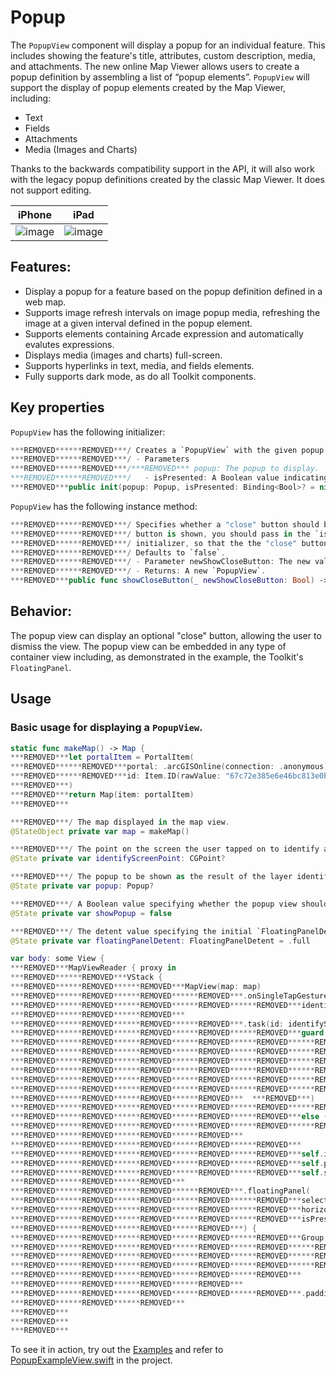#  Popup

The `PopupView` component will display a popup for an individual feature. This includes showing the feature's title, attributes, custom description, media, and attachments. The new online Map Viewer allows users to create a popup definition by assembling a list of “popup elements”. `PopupView` will support the display of popup elements created by the Map Viewer, including:

- Text
- Fields
- Attachments
- Media (Images and Charts)

Thanks to the backwards compatibility support in the API, it will also work with the legacy popup definitions created by the classic Map Viewer. It does not support editing.

|iPhone|iPad|
|:--:|:--:|
|![image](https:***REMOVED***user-images.githubusercontent.com/3998072/203422507-66b6c6dc-a6c3-4040-b996-9c0da8d4e580.png)|![image](https:***REMOVED***user-images.githubusercontent.com/3998072/203422665-c4759c1f-5863-4251-94df-ed7a06ac7a8f.png)|

## Features:

- Display a popup for a feature based on the popup definition defined in a web map.
- Supports image refresh intervals on image popup media, refreshing the image at a given interval defined in the popup element.
- Supports elements containing Arcade expression and automatically evalutes expressions.
- Displays media (images and charts) full-screen.
- Supports hyperlinks in text, media, and fields elements.
- Fully supports dark mode, as do all Toolkit components.

## Key properties

`PopupView` has the following initializer:

```swift
***REMOVED******REMOVED***/ Creates a `PopupView` with the given popup.
***REMOVED******REMOVED***/ - Parameters
***REMOVED******REMOVED***/***REMOVED*** popup: The popup to display.
***REMOVED******REMOVED***/   - isPresented: A Boolean value indicating if the view is presented.
***REMOVED***public init(popup: Popup, isPresented: Binding<Bool>? = nil)
```

`PopupView` has the following instance method:

```swift
***REMOVED******REMOVED***/ Specifies whether a "close" button should be shown to the right of the popup title. If the "close"
***REMOVED******REMOVED***/ button is shown, you should pass in the `isPresented` argument to the `PopupView`
***REMOVED******REMOVED***/ initializer, so that the the "close" button can close the view.
***REMOVED******REMOVED***/ Defaults to `false`.
***REMOVED******REMOVED***/ - Parameter newShowCloseButton: The new value.
***REMOVED******REMOVED***/ - Returns: A new `PopupView`.
***REMOVED***public func showCloseButton(_ newShowCloseButton: Bool) -> PopupView.PopupView
```

## Behavior:

The popup view can display an optional "close" button, allowing the user to dismiss the view.  The popup view can be embedded in any type of container view including, as demonstrated in the example, the Toolkit's `FloatingPanel`.

## Usage

### Basic usage for displaying a `PopupView`.

```swift
static func makeMap() -> Map {
***REMOVED***let portalItem = PortalItem(
***REMOVED******REMOVED***portal: .arcGISOnline(connection: .anonymous),
***REMOVED******REMOVED***id: Item.ID(rawValue: "67c72e385e6e46bc813e0b378696aba8")!
***REMOVED***)
***REMOVED***return Map(item: portalItem)
***REMOVED***

***REMOVED***/ The map displayed in the map view.
@StateObject private var map = makeMap()

***REMOVED***/ The point on the screen the user tapped on to identify a feature.
@State private var identifyScreenPoint: CGPoint?

***REMOVED***/ The popup to be shown as the result of the layer identify operation.
@State private var popup: Popup?

***REMOVED***/ A Boolean value specifying whether the popup view should be shown or not.
@State private var showPopup = false

***REMOVED***/ The detent value specifying the initial `FloatingPanelDetent`.  Defaults to "full".
@State private var floatingPanelDetent: FloatingPanelDetent = .full

var body: some View {
***REMOVED***MapViewReader { proxy in
***REMOVED******REMOVED***VStack {
***REMOVED******REMOVED******REMOVED***MapView(map: map)
***REMOVED******REMOVED******REMOVED******REMOVED***.onSingleTapGesture { screenPoint, _ in
***REMOVED******REMOVED******REMOVED******REMOVED******REMOVED***identifyScreenPoint = screenPoint
***REMOVED******REMOVED******REMOVED***
***REMOVED******REMOVED******REMOVED******REMOVED***.task(id: identifyScreenPoint) {
***REMOVED******REMOVED******REMOVED******REMOVED******REMOVED***guard let identifyScreenPoint = identifyScreenPoint,
***REMOVED******REMOVED******REMOVED******REMOVED******REMOVED******REMOVED***  let identifyResult = await Result(awaiting: {
***REMOVED******REMOVED******REMOVED******REMOVED******REMOVED******REMOVED******REMOVED***  try await proxy.identifyLayers(
***REMOVED******REMOVED******REMOVED******REMOVED******REMOVED******REMOVED******REMOVED******REMOVED***screenPoint: identifyScreenPoint,
***REMOVED******REMOVED******REMOVED******REMOVED******REMOVED******REMOVED******REMOVED******REMOVED***tolerance: 10,
***REMOVED******REMOVED******REMOVED******REMOVED******REMOVED******REMOVED******REMOVED******REMOVED***returnPopupsOnly: true
***REMOVED******REMOVED******REMOVED******REMOVED******REMOVED******REMOVED******REMOVED***  )
***REMOVED******REMOVED******REMOVED******REMOVED***  ***REMOVED***)
***REMOVED******REMOVED******REMOVED******REMOVED******REMOVED******REMOVED***.cancellationToNil()
***REMOVED******REMOVED******REMOVED******REMOVED******REMOVED***else {
***REMOVED******REMOVED******REMOVED******REMOVED******REMOVED******REMOVED***return
***REMOVED******REMOVED******REMOVED******REMOVED***
***REMOVED******REMOVED******REMOVED******REMOVED******REMOVED***
***REMOVED******REMOVED******REMOVED******REMOVED******REMOVED***self.identifyScreenPoint = nil
***REMOVED******REMOVED******REMOVED******REMOVED******REMOVED***self.popup = try? identifyResult.get().first?.popups.first
***REMOVED******REMOVED******REMOVED******REMOVED******REMOVED***self.showPopup = self.popup != nil
***REMOVED******REMOVED******REMOVED***
***REMOVED******REMOVED******REMOVED******REMOVED***.floatingPanel(
***REMOVED******REMOVED******REMOVED******REMOVED******REMOVED***selectedDetent: $floatingPanelDetent,
***REMOVED******REMOVED******REMOVED******REMOVED******REMOVED***horizontalAlignment: .leading,
***REMOVED******REMOVED******REMOVED******REMOVED******REMOVED***isPresented: $showPopup
***REMOVED******REMOVED******REMOVED******REMOVED***) {
***REMOVED******REMOVED******REMOVED******REMOVED******REMOVED***Group {
***REMOVED******REMOVED******REMOVED******REMOVED******REMOVED******REMOVED***if let popup = popup {
***REMOVED******REMOVED******REMOVED******REMOVED******REMOVED******REMOVED******REMOVED***PopupView(popup: popup, isPresented: $showPopup)
***REMOVED******REMOVED******REMOVED******REMOVED******REMOVED******REMOVED******REMOVED******REMOVED***.showCloseButton(true)
***REMOVED******REMOVED******REMOVED******REMOVED******REMOVED***
***REMOVED******REMOVED******REMOVED******REMOVED***
***REMOVED******REMOVED******REMOVED******REMOVED******REMOVED***.padding()
***REMOVED******REMOVED******REMOVED***
***REMOVED***
***REMOVED***
***REMOVED***
```

To see it in action, try out the [Examples](../../Examples) and refer to [PopupExampleView.swift](../../Examples/Examples/PopupExampleView.swift) in the project.
